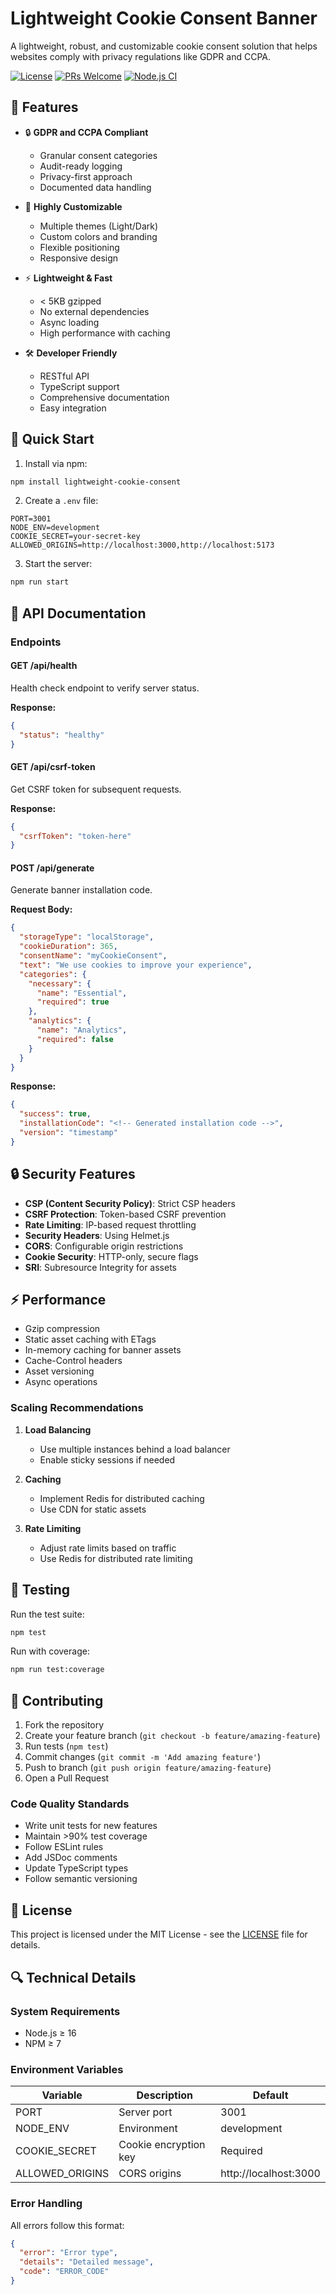 # Lightweight Cookie Consent Banner

A lightweight, robust, and customizable cookie consent solution that helps websites comply with privacy regulations like GDPR and CCPA.

[![License](https://img.shields.io/badge/license-MIT-green.svg)](LICENSE)
[![PRs Welcome](https://img.shields.io/badge/PRs-welcome-brightgreen.svg)](CONTRIBUTING.md)
[![Node.js CI](https://github.com/your-username/lightweight-cookie-consent/workflows/Node.js%20CI/badge.svg)](https://github.com/your-username/lightweight-cookie-consent/actions)

## 🚀 Features

- 🔒 **GDPR and CCPA Compliant**
  - Granular consent categories
  - Audit-ready logging
  - Privacy-first approach
  - Documented data handling

- 🎨 **Highly Customizable**
  - Multiple themes (Light/Dark)
  - Custom colors and branding
  - Flexible positioning
  - Responsive design

- ⚡ **Lightweight & Fast**
  - < 5KB gzipped
  - No external dependencies
  - Async loading
  - High performance with caching

- 🛠️ **Developer Friendly**
  - RESTful API
  - TypeScript support
  - Comprehensive documentation
  - Easy integration

## 🔧 Quick Start

1. Install via npm:
```bash
npm install lightweight-cookie-consent
```

2. Create a `.env` file:
```env
PORT=3001
NODE_ENV=development
COOKIE_SECRET=your-secret-key
ALLOWED_ORIGINS=http://localhost:3000,http://localhost:5173
```

3. Start the server:
```bash
npm run start
```

## 📖 API Documentation

### Endpoints

#### GET /api/health
Health check endpoint to verify server status.

**Response:**
```json
{
  "status": "healthy"
}
```

#### GET /api/csrf-token
Get CSRF token for subsequent requests.

**Response:**
```json
{
  "csrfToken": "token-here"
}
```

#### POST /api/generate
Generate banner installation code.

**Request Body:**
```json
{
  "storageType": "localStorage",
  "cookieDuration": 365,
  "consentName": "myCookieConsent",
  "text": "We use cookies to improve your experience",
  "categories": {
    "necessary": {
      "name": "Essential",
      "required": true
    },
    "analytics": {
      "name": "Analytics",
      "required": false
    }
  }
}
```

**Response:**
```json
{
  "success": true,
  "installationCode": "<!-- Generated installation code -->",
  "version": "timestamp"
}
```

## 🔒 Security Features

- **CSP (Content Security Policy)**: Strict CSP headers
- **CSRF Protection**: Token-based CSRF prevention
- **Rate Limiting**: IP-based request throttling
- **Security Headers**: Using Helmet.js
- **CORS**: Configurable origin restrictions
- **Cookie Security**: HTTP-only, secure flags
- **SRI**: Subresource Integrity for assets

## ⚡ Performance

- Gzip compression
- Static asset caching with ETags
- In-memory caching for banner assets
- Cache-Control headers
- Asset versioning
- Async operations

### Scaling Recommendations

1. **Load Balancing**
   - Use multiple instances behind a load balancer
   - Enable sticky sessions if needed

2. **Caching**
   - Implement Redis for distributed caching
   - Use CDN for static assets

3. **Rate Limiting**
   - Adjust rate limits based on traffic
   - Use Redis for distributed rate limiting

## 🧪 Testing

Run the test suite:
```bash
npm test
```

Run with coverage:
```bash
npm run test:coverage
```

## 🤝 Contributing

1. Fork the repository
2. Create your feature branch (`git checkout -b feature/amazing-feature`)
3. Run tests (`npm test`)
4. Commit changes (`git commit -m 'Add amazing feature'`)
5. Push to branch (`git push origin feature/amazing-feature`)
6. Open a Pull Request

### Code Quality Standards

- Write unit tests for new features
- Maintain >90% test coverage
- Follow ESLint rules
- Add JSDoc comments
- Update TypeScript types
- Follow semantic versioning

## 📄 License

This project is licensed under the MIT License - see the [LICENSE](LICENSE) file for details.

## 🔍 Technical Details

### System Requirements
- Node.js ≥ 16
- NPM ≥ 7

### Environment Variables
| Variable | Description | Default |
|----------|-------------|---------|
| PORT | Server port | 3001 |
| NODE_ENV | Environment | development |
| COOKIE_SECRET | Cookie encryption key | Required |
| ALLOWED_ORIGINS | CORS origins | http://localhost:3000 |

### Error Handling
All errors follow this format:
```json
{
  "error": "Error type",
  "details": "Detailed message",
  "code": "ERROR_CODE"
}
